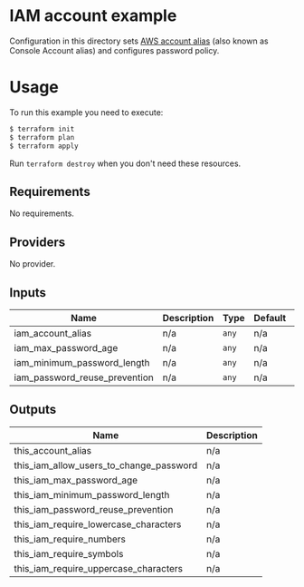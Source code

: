# IAM account example

Configuration in this directory sets [AWS account alias](https://docs.aws.amazon.com/IAM/latest/UserGuide/console_account-alias.html) (also known as Console Account alias) and configures password policy.

# Usage

To run this example you need to execute:

```bash
$ terraform init
$ terraform plan
$ terraform apply
```

Run `terraform destroy` when you don't need these resources.

<!-- BEGINNING OF PRE-COMMIT-TERRAFORM DOCS HOOK -->
## Requirements

No requirements.

## Providers

No provider.

## Inputs

| Name | Description | Type | Default | Required |
|------|-------------|------|---------|:-----:|
| iam\_account\_alias | n/a | `any` | n/a | yes |
| iam\_max\_password\_age | n/a | `any` | n/a | yes |
| iam\_minimum\_password\_length | n/a | `any` | n/a | yes |
| iam\_password\_reuse\_prevention | n/a | `any` | n/a | yes |

## Outputs

| Name | Description |
|------|-------------|
| this\_account\_alias | n/a |
| this\_iam\_allow\_users\_to\_change\_password | n/a |
| this\_iam\_max\_password\_age | n/a |
| this\_iam\_minimum\_password\_length | n/a |
| this\_iam\_password\_reuse\_prevention | n/a |
| this\_iam\_require\_lowercase\_characters | n/a |
| this\_iam\_require\_numbers | n/a |
| this\_iam\_require\_symbols | n/a |
| this\_iam\_require\_uppercase\_characters | n/a |

<!-- END OF PRE-COMMIT-TERRAFORM DOCS HOOK -->
